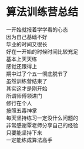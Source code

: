 # 算法训练营总结
一开始就报着学学看的心态<br>
因为自己基础不好<br>
毕业的时间又很长<br>
好在一开始的时候时间比较充足<br>
基本上天天练<br>
感觉还跟得上<br>
期中过了个五一彻底脱节了<br>
虽然训练营结束了<br>
其实这才是刚开始<br>
所谓师傅领进门<br>
修行在个人<br>
按照五毒神掌<br>
每天坚持练习一定没什么问题的<br>
非常感谢覃老师分享自己的经验<br>
只要能坚持下来<br>
一定能练成算法高手
